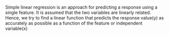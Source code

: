 Simple linear regression is an approach for predicting a response using a single feature. It is assumed that the two variables are linearly related. Hence, we try to find a linear function that predicts the response value(y) as accurately as possible as a function of the feature or independent variable(x)
